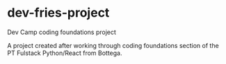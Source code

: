 # dev-fries-project

Dev Camp coding foundations project

A project created after working through coding foundations section of the PT Fulstack Python/React from Bottega.
